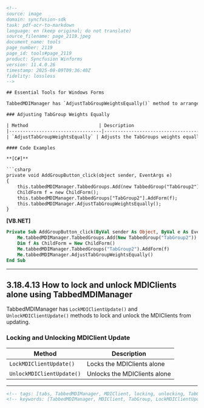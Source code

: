 ```html
<!-- 
source: image
domain: syncfusion-sdk
task: pdf-ocr-to-markdown
language: en (keep original; do not translate)
source_filename: page_2119.jpeg
document_name: tools
page_number: 2119
page_id: tools#page_2119
product: Syncfusion Winforms
version: 11.4.0.26
timestamp: 2025-08-09T09:36:40Z
fidelity: lossless
-->

## Essential Tools for Windows Forms

TabbedMDIManager has `AdjustTabGroupWeightsEqually()` method to arrange the Tabgroups equally.

### Adjusting TabGroup Weights Equally

| Method                          | Description                        |
|----------------------------------|------------------------------------|
| `AdjustTabGroupWeightsEqually` | Adjusts the TabGroups weights equally |

#### Code Examples

**[C#]**

```csharp
private void AddGroupButton_click(object sender, EventArgs e)
{
    this.tabbedMDIManager.TabbedGroups.Add(new TabbedGroup("TabGroup2"));
    ChildForm f = new ChildForm();
    this.tabbedMDIManager.TabbedGroups["TabGroup2"].AddForm(f);
    this.tabbedMDIManager.AdjustTabGroupWeightsEqually();
}
```

**[VB.NET]**

```vb
Private Sub AddGroupButton_click(ByVal sender As Object, ByVal e As EventArgs)
    Me.tabbedMDIManager.TabbedGroups.Add(New TabbedGroup("TabGroup2"))
    Dim f As ChildForm = New ChildForm()
    Me.tabbedMDIManager.TabbedGroups("TabGroup2").AddForm(f)
    Me.tabbedMDIManager.AdjustTabGroupWeightsEqually()
End Sub
```

---

## 3.18.4.13 How to lock and unlock MDIClients alone using TabbedMDIManager

TabbedMDIManager has `LockMDIClientUpdate()` and `UnlockMDIClientUpdate()` methods to lock and unlock the MDIClients from updating.

### Locking and Unlocking MDIClient Update

| Method                      | Description                     |
|------------------------------|---------------------------------|
| `LockMDIClientUpdate()`    | Locks the MDIClients alone     |
| `UnlockMDIClientUpdate()`  | Unlocks the MDIClients alone   |

---

```html
<!-- tags: [tabs, TabbedMDIManager, MDIClient, locking, unlocking, TabGroup] -->
<!-- keywords: [TabbedMDIManager, MDIClient, TabGroup, LockMDIClientUpdate, UnlockMDIClientUpdate, AdjustTabGroupWeightsEqually] -->
``` 
```